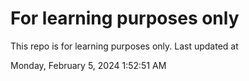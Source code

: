 # For learning purposes only
This repo is for learning purposes only.
Last updated at

Monday, February 5, 2024 1:52:51 AM

